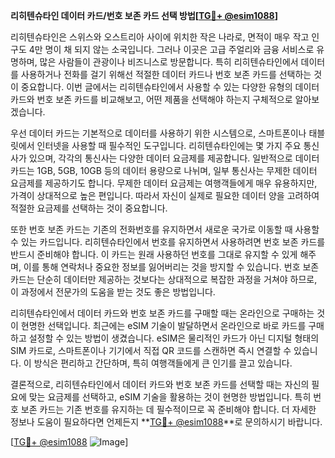 **리히텐슈타인 데이터 카드/번호 보존 카드 선택 방법[[TG💪+ @esim1088](https://t.me/s/esim1088)]**

리히텐슈타인은 스위스와 오스트리아 사이에 위치한 작은 나라로, 면적이 매우 작고 인구도 4만 명이 채 되지 않는 소국입니다. 그러나 이곳은 고급 주얼리와 금융 서비스로 유명하며, 많은 사람들이 관광이나 비즈니스로 방문합니다. 특히 리히텐슈타인에서 데이터를 사용하거나 전화를 걸기 위해선 적절한 데이터 카드나 번호 보존 카드를 선택하는 것이 중요합니다. 이번 글에서는 리히텐슈타인에서 사용할 수 있는 다양한 유형의 데이터 카드와 번호 보존 카드를 비교해보고, 어떤 제품을 선택해야 하는지 구체적으로 알아보겠습니다.

우선 데이터 카드는 기본적으로 데이터를 사용하기 위한 시스템으로, 스마트폰이나 태블릿에서 인터넷을 사용할 때 필수적인 도구입니다. 리히텐슈타인에는 몇 가지 주요 통신사가 있으며, 각각의 통신사는 다양한 데이터 요금제를 제공합니다. 일반적으로 데이터 카드는 1GB, 5GB, 10GB 등의 데이터 용량으로 나뉘며, 일부 통신사는 무제한 데이터 요금제를 제공하기도 합니다. 무제한 데이터 요금제는 여행객들에게 매우 유용하지만, 가격이 상대적으로 높은 편입니다. 따라서 자신이 실제로 필요한 데이터 양을 고려하여 적절한 요금제를 선택하는 것이 중요합니다.

또한 번호 보존 카드는 기존의 전화번호를 유지하면서 새로운 국가로 이동할 때 사용할 수 있는 카드입니다. 리히텐슈타인에서 번호를 유지하면서 사용하려면 번호 보존 카드를 반드시 준비해야 합니다. 이 카드는 원래 사용하던 번호를 그대로 유지할 수 있게 해주며, 이를 통해 연락처나 중요한 정보를 잃어버리는 것을 방지할 수 있습니다. 번호 보존 카드는 단순히 데이터만 제공하는 것보다는 상대적으로 복잡한 과정을 거쳐야 하므로, 이 과정에서 전문가의 도움을 받는 것도 좋은 방법입니다.

리히텐슈타인에서 데이터 카드와 번호 보존 카드를 구매할 때는 온라인으로 구매하는 것이 현명한 선택입니다. 최근에는 eSIM 기술이 발달하면서 온라인으로 바로 카드를 구매하고 설정할 수 있는 방법이 생겼습니다. eSIM은 물리적인 카드가 아닌 디지털 형태의 SIM 카드로, 스마트폰이나 기기에서 직접 QR 코드를 스캔하면 즉시 연결할 수 있습니다. 이 방식은 편리하고 간단하며, 특히 여행객들에게 큰 인기를 끌고 있습니다.

결론적으로, 리히텐슈타인에서 데이터 카드와 번호 보존 카드를 선택할 때는 자신의 필요에 맞는 요금제를 선택하고, eSIM 기술을 활용하는 것이 현명한 방법입니다. 특히 번호 보존 카드는 기존 번호를 유지하는 데 필수적이므로 꼭 준비해야 합니다. 더 자세한 정보나 도움이 필요하다면 언제든지 **[TG💪+ @esim1088](https://t.me/s/esim1088)**로 문의하시기 바랍니다.

[[TG💪+ @esim1088](https://t.me/s/esim1088) ![Image](https://i.postimg.cc/Y0z9fWf4/image.png)]